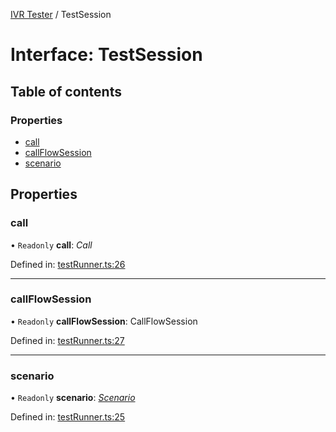 [IVR Tester](../README.md) / TestSession

# Interface: TestSession

## Table of contents

### Properties

- [call](testsession.md#call)
- [callFlowSession](testsession.md#callflowsession)
- [scenario](testsession.md#scenario)

## Properties

### call

• `Readonly` **call**: *Call*

Defined in: [testRunner.ts:26](https://github.com/SketchingDev/ivr-tester/blob/4fcf579/packages/ivr-tester/src/testRunner.ts#L26)

___

### callFlowSession

• `Readonly` **callFlowSession**: CallFlowSession

Defined in: [testRunner.ts:27](https://github.com/SketchingDev/ivr-tester/blob/4fcf579/packages/ivr-tester/src/testRunner.ts#L27)

___

### scenario

• `Readonly` **scenario**: [*Scenario*](scenario.md)

Defined in: [testRunner.ts:25](https://github.com/SketchingDev/ivr-tester/blob/4fcf579/packages/ivr-tester/src/testRunner.ts#L25)
